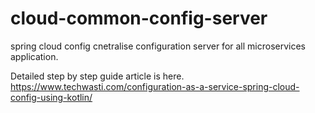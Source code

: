 # cloud-common-config-server
spring cloud config cnetralise configuration server for all microservices application.

Detailed step by step guide article is here. 
https://www.techwasti.com/configuration-as-a-service-spring-cloud-config-using-kotlin/
